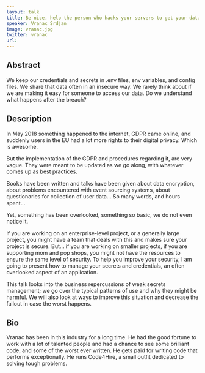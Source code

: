 ```yaml
---
layout: talk
title: Be nice, help the person who hacks your servers to get your data
speaker: Vranac Srdjan
image: vranac.jpg
twitter: vranac
url: 
---
```


## Abstract
We keep our credentials and secrets in .env files, env variables, and config files. We share that data often in an insecure way. We rarely think about if we are making it easy for someone to access our data. Do we understand what happens after the breach?

## Description
In May 2018 something happened to the internet, GDPR came online, and suddenly users in the EU had a lot more rights to their digital privacy. Which is awesome. 

But the implementation of the GDPR and procedures regarding it, are very vague. They were meant to be updated as we go along, with whatever comes up as best practices.

Books have been written and talks have been given about data encryption, about problems encountered with event sourcing systems, about questionaries for collection of user data... So many words, and hours spent...

Yet, something has been overlooked, something so basic, we do not even notice it.

If you are working on an enterprise-level project, or a generally large project,
you might have a team that deals with this and makes sure your project is secure.
But... if you are working on smaller projects, if you are supporting mom and pop shops, you might not have the resources to ensure the same level of security. To help you improve your security, I am going to present how to manage your secrets and credentials, an often overlooked aspect of an application.

This talk looks into the business repercussions of weak secrets management; 
we go over the typical patterns of use and why they might be harmful. 
We will also look at ways to improve this situation and decrease the fallout in case the worst happens.


## Bio
Vranac has been in this industry for a long time. He had the good fortune to work with a lot of 
talented people and had a chance to see some brilliant code, and some of the worst ever written.
He gets paid for writing code that performs exceptionally. He runs Code4Hire, a small outfit dedicated
to solving tough problems.

